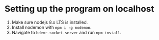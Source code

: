 
# Setting up the program on localhost

1. Make sure nodejs 8.x LTS is installed.
2. Install nodemon with `npm i -g nodemon`.
3. Navigate to `bdemr-socket-server` and run `npm install`.

